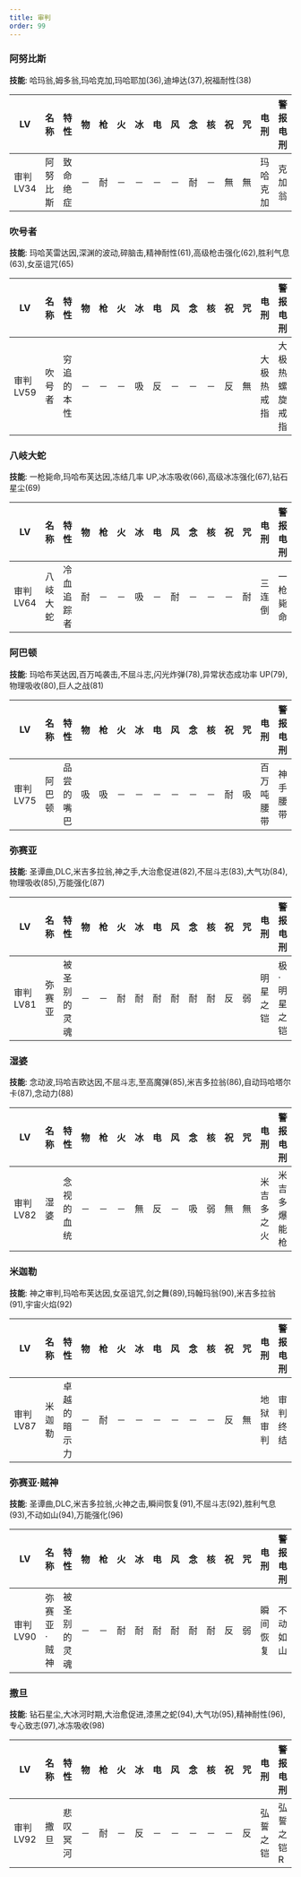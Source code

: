 ```yaml
---
title: 审判
order: 99
---
```


### 阿努比斯

**技能**: 哈玛翁,姆多翁,玛哈克加,玛哈耶加(36),迪坤达(37),祝福耐性(38)

| LV        | 名称     | 特性     | 物  | 枪  | 火  | 冰  | 电  | 风  | 念  | 核  | 祝  | 咒  | 电刑     | 警报电刑 | 装备类型 |
| --------- | -------- | -------- | --- | --- | --- | --- | --- | --- | --- | --- | --- | --- | -------- | -------- | -------- |
| 审判 LV34 | 阿努比斯 | 致命绝症 | －  | 耐  | －  | －  | －  | －  | 耐  | －  | 無  | 無  | 玛哈克加 | 克加翁   | 技能卡   |

### 吹号者

**技能**: 玛哈芙雷达因,深渊的波动,碎脑击,精神耐性(61),高级枪击强化(62),胜利气息(63),女巫诅咒(65)

| LV        | 名称   | 特性       | 物  | 枪  | 火  | 冰  | 电  | 风  | 念  | 核  | 祝  | 咒  | 电刑       | 警报电刑       | 装备类型 |
| --------- | ------ | ---------- | --- | --- | --- | --- | --- | --- | --- | --- | --- | --- | ---------- | -------------- | -------- |
| 审判 LV59 | 吹号者 | 穷追的本性 | －  | －  | －  | 吸  | 反  | －  | －  | －  | 反  | 無  | 大极热戒指 | 大极热螺旋戒指 | 饰品     |

### 八岐大蛇

**技能**: 一枪毙命,玛哈布芙达因,冻结几率 UP,冰冻吸收(66),高级冰冻强化(67),钻石星尘(69)

| LV        | 名称     | 特性       | 物  | 枪  | 火  | 冰  | 电  | 风  | 念  | 核  | 祝  | 咒  | 电刑   | 警报电刑 | 装备类型 |
| --------- | -------- | ---------- | --- | --- | --- | --- | --- | --- | --- | --- | --- | --- | ------ | -------- | -------- |
| 审判 LV64 | 八岐大蛇 | 冷血追踪者 | 耐  | －  | －  | 吸  | －  | 耐  | －  | －  | －  | 耐  | 三连倒 | 一枪毙命 | 技能卡   |

### 阿巴顿

**技能**: 玛哈布芙达因,百万吨袭击,不屈斗志,闪光炸弹(78),异常状态成功率 UP(79),物理吸收(80),巨人之战(81)

| LV        | 名称   | 特性       | 物  | 枪  | 火  | 冰  | 电  | 风  | 念  | 核  | 祝  | 咒  | 电刑       | 警报电刑 | 装备类型 |
| --------- | ------ | ---------- | --- | --- | --- | --- | --- | --- | --- | --- | --- | --- | ---------- | -------- | -------- |
| 审判 LV75 | 阿巴顿 | 品尝的嘴巴 | 吸  | 吸  | －  | －  | －  | －  | －  | －  | 耐  | 吸  | 百万吨腰带 | 神手腰带 | 饰品     |

### 弥赛亚

**技能**: 圣谭曲,DLC,米吉多拉翁,神之手,大治愈促进(82),不屈斗志(83),大气功(84),物理吸收(85),万能强化(87)

| LV        | 名称   | 特性         | 物  | 枪  | 火  | 冰  | 电  | 风  | 念  | 核  | 祝  | 咒  | 电刑     | 警报电刑    | 装备类型 |
| --------- | ------ | ------------ | --- | --- | --- | --- | --- | --- | --- | --- | --- | --- | -------- | ----------- | -------- |
| 审判 LV81 | 弥赛亚 | 被圣别的灵魂 | －  | －  | 耐  | 耐  | 耐  | 耐  | 耐  | 耐  | 反  | 弱  | 明星之铠 | 极·明星之铠 | 男女防具 |

### 湿婆

**技能**: 念动波,玛哈吉欧达因,不屈斗志,至高魔弹(85),米吉多拉翁(86),自动玛哈塔尔卡(87),念动力(88)

| LV        | 名称 | 特性       | 物  | 枪  | 火  | 冰  | 电  | 风  | 念  | 核  | 祝  | 咒  | 电刑       | 警报电刑     | 装备类型 |
| --------- | ---- | ---------- | --- | --- | --- | --- | --- | --- | --- | --- | --- | --- | ---------- | ------------ | -------- |
| 审判 LV82 | 湿婆 | 念视的血统 | －  | －  | －  | 無  | 反  | －  | 吸  | 弱  | 無  | 無  | 米吉多之火 | 米吉多爆能枪 | 龙司远程 |

### 米迦勒

**技能**: 神之审判,玛哈布芙达因,女巫诅咒,剑之舞(89),玛翰玛翁(90),米吉多拉翁(91),宇宙火焰(92)

| LV        | 名称   | 特性         | 物  | 枪  | 火  | 冰  | 电  | 风  | 念  | 核  | 祝  | 咒  | 电刑     | 警报电刑 | 装备类型 |
| --------- | ------ | ------------ | --- | --- | --- | --- | --- | --- | --- | --- | --- | --- | -------- | -------- | -------- |
| 审判 LV87 | 米迦勒 | 卓越的暗示力 | －  | 耐  | －  | －  | －  | －  | －  | －  | 反  | 無  | 地狱审判 | 审判终结 | 会长远程 |

### 弥赛亚·贼神

**技能**: 圣谭曲,DLC,米吉多拉翁,火神之击,瞬间恢复(91),不屈斗志(92),胜利气息(93),不动如山(94),万能强化(96)

| LV        | 名称        | 特性         | 物  | 枪  | 火  | 冰  | 电  | 风  | 念  | 核  | 祝  | 咒  | 电刑     | 警报电刑 | 装备类型 |
| --------- | ----------- | ------------ | --- | --- | --- | --- | --- | --- | --- | --- | --- | --- | -------- | -------- | -------- |
| 审判 LV90 | 弥赛亚·贼神 | 被圣别的灵魂 | －  | －  | 耐  | 耐  | 耐  | 耐  | 耐  | 耐  | 反  | 弱  | 瞬间恢复 | 不动如山 | 技能卡   |

### 撒旦

**技能**: 钻石星尘,大冰河时期,大治愈促进,漆黑之蛇(94),大气功(95),精神耐性(96),专心致志(97),冰冻吸收(98)

| LV        | 名称 | 特性     | 物  | 枪  | 火  | 冰  | 电  | 风  | 念  | 核  | 祝  | 咒  | 电刑     | 警报电刑   | 装备类型 |
| --------- | ---- | -------- | --- | --- | --- | --- | --- | --- | --- | --- | --- | --- | -------- | ---------- | -------- |
| 审判 LV92 | 撒旦 | 悲叹冥河 | －  | 耐  | －  | 反  | －  | －  | －  | －  | －  | 反  | 弘誓之铠 | 弘誓之铠 R | 男性防具 |
